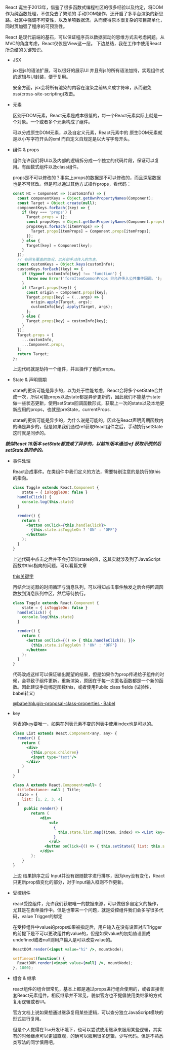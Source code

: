 ### 

React 诞生于2013年，借鉴了很多函数式编程社区的很多经验以及约定，将DOM作为纯函数处理，不仅免去了繁琐的
手动DOM操作，还开启了多平台渲染的新思路。社区中强调不可变性，以及单项数据流。从而使得原本很复杂的项目简单化，
同时页加强了程序的可预测性。

React 是现代前端的基石，可以保证程序员以数据驱动的思维方式去考虑问题。从MVC的角度考虑，React仅仅是View这一层。
下边总结，我在工作中使用React 所总结的关键知识。

- JSX

  jsx是js的语法扩展，可以很好的展示UI 并且有js的所有语法加持，实现组件式的逻辑与UI封装，便于复用。

  安全方面，jsx会将所有渲染的内容在渲染之前转义成字符串，从而避免xss(cross-site-scripting)攻击。

- 元素

  区别于DOM元素，React元素是成本很低的，每一个React元素实际上就是一个对象。一个或者多个元素构成了组件。

  可以分成原生DOM元素，以及自定义元素，React元素中的 原生DOM元素就是以小写字符开头的xml 而自定义自规定是以大写字母开头。

- 组件 & props

  组件允许我们将UI以及内部的逻辑拆分成一个独立的代码片段，保证可以复用。有函数式组件以及class组件。

  props是不可以修改的？事实上props的数据是不可以修改的，而且深层数据也是不可修改。但是可以通过其他方式操作props，看代码：

    ```jsx
    const HC = Component => (customInfo) => {
      const componentKeys = Object.getOwnPropertyNames(Component);
      const Target = Object.create(null);
      componentKeys.forEach((key) => {
        if (key === 'props') {
          Target.props = {};
          const propsKeys = Object.getOwnPropertyNames(Component.props);
          propsKeys.forEach((itemProps) => {
            Target.props[itemProps] = Component.props[itemProps];
          });
        } else {
          Target[key] = Component[key];
        }
      });
      // 有同名覆盖的情况，以外部手动传入的为主。
      const customKeys = Object.keys(customInfo);
      customKeys.forEach((key) => {
        if (typeof customInfo[key] !== 'function') {
          throw new Error('formItemCommonProps 只允许传入公共事件回调。');
        }
        if (Target.props[key]) {
          const origin = Component.props[key];
          Target.props[key] = (...args) => {
            origin.apply(Target, args);
            customInfo[key].apply(Target, args);
          };
        } else {
          Target.props[key] = customInfo[key];
        }
      });
      Target.props = {
        ...customInfo,
        ...Component.props,
      };
      return Target;
    };
    ```

  上边代码就是劫持一个组件，并且操作了他的props。

- State & 声明周期

  state的更新可能是异步的，以为处于性能考虑，React会将多个setState合并成一次，所以可能props以及state都是异步更新的，因此我们不能基于state做一些状态更新，使用setState回调函数形式，获取上一次的state以及本地更新应用的props，也就是preState，currentProps.

  state的更新可能是异步的，为什么说是可能的，因此在React声明周期函数内的确是异步的，但是如果我们通过ref获取React组件之后，手动执行setState这时就是同步的。

***貌似React 16版本 setState都变成了异步的，以前15版本通过ref 获取示例然后 setState是同步的。***

- 事件处理

  React合成事件。在类组件中我们定义的方法，需要特别注意的是执行的this的指向。

    ```jsx
    class Toggle extends React.Component {
    	state = { isToggleOn: false }
      handleClick() {
        console.log(this.state)
      }

      render() {
        return (
          <button onClick={this.handleClick}>
            {this.state.isToggleOn ? 'ON' : 'OFF'}
          </button>
        );
      }
    }
    ```

  上述代码中点击之后并不会打印出state的值，这其实就涉及到了JavaScript函数中this指向的问题。可以看篇文章

  [this关键字](https://luqian.gitbook.io/mark/javascript/this-guan-jian-zi)

  再结合浏览器的时间循环与消息队列，可以得知点击事件触发之后会将回调函数放到消息队列中区，然后等待执行。

    ```jsx
    class Toggle extends React.Component {
    	state = { isToggleOn: false }
      handleClick() {
        console.log(this.state)
      }

      render() {
        return (
          <button onClick={() => { this.handleClick(); }}>
            {this.state.isToggleOn ? 'ON' : 'OFF'}
          </button>
        );
      }
    }
    ```

  代码改成这样可以保证输出期望的结果，但是如果作为prop传递给子组件的时候，会导致子组件更新，重新渲染，原因在于每一次匿名函数都是一个新的函数。因此建议手动绑定函数this，或者使用Public class fields (试验性，babel转义)

  [@babel/plugin-proposal-class-properties · Babel](https://babeljs.io/docs/en/babel-plugin-proposal-class-properties)

- key

  列表的key要唯一，如果在列表元素不变的列表中使用index也是可以的。

    ```jsx
    class List extends React.Component<any, any> {
      render() {
        return (
          <div>
            {this.props.children}
            <input type="text"/>
          </div>
        )
      }
    }

    class A extends React.Component<null> {
      titleInstance: null | Title;
      state = {
        list: [1, 2, 3, 4]
      }
         public render() {
            return (
                <div>
                    <ul>
                      {
                        this.state.list.map((item, index) => <List key={index}>{item}</List>)
                      }
                    </ul>
                  <button onClick={() => { this.setState({ list: this.state.list.reverse() }) }}>reverse</button>
                </div>
            );
        }
    }
    ```

  上边 结果排序之后 Input并没有跟随数字进行排序，因为key没有变化，React只更新prop值变化的部分，对于Input输入框则不作更新。

- 受控组件

  react受控组件，允许我们获取唯一的数据来源，可以做很多自定义的操作，尤其是在表单操作中。但是也带来一个问题，就是受控组件我们会多写很多代码，value Trigger的绑定

  在受控组件中value的props如果被指定后，用户输入在没有设置对应Trigger的前提下是不可以更改组件的value的，但是如果value的初始值设置成undefined或者null则用户输入是可以改变value的。

    ```jsx
    ReactDOM.render(<input value="hi" />, mountNode);

    setTimeout(function() {
      ReactDOM.render(<input value={null} />, mountNode);
    }, 1000);
    ```
  
- 组合 & 继承

  react组件的组合很常见，基本上都是通过props进行组合使用的，或者直接嵌套React元素组件。相反继承并不常见，貌似官方也不提倡使用类继承的方式复用逻辑或者UI。

  官方文档上说如果想通过继承复用某些逻辑，可以查分独立JavaScript模块的形式进行复用。

  但是个人觉得在Tsx开发环境下，也可以尝试使用继承来服用某些逻辑，其实有的时候继承可以更加直观，的确可以服用很多逻辑，少写代码。但是不熟悉类写法的同学慎用吧。
